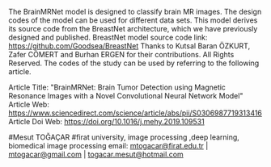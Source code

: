 The BrainMRNet model is designed to classify brain MR images. The design codes of the model can be used for different data sets. This model derives its source code from the BreastNet architecture, which we have previously designed and published. BreastNet model source code link: https://github.com/Goodsea/BreastNet Thanks to Kutsal Baran ÖZKURT, Zafer CÖMERT and Burhan ERGEN for their contributions. All Rights Reserved. The codes of the study can be used by referring to the following article.

Article Title: "BrainMRNet: Brain Tumor Detection using Magnetic Resonance Images with a Novel Convolutional Neural Network Model" Article Web: https://www.sciencedirect.com/science/article/abs/pii/S0306987719313416 Article Doi Web: https://doi.org/10.1016/j.mehy.2019.109531

#Mesut TOĞAÇAR #firat university, image processing ,deep learning, biomedical image processing email: mtogacar@firat.edu.tr | mtogacar@gmail.com | togacar.mesut@hotmail.com
